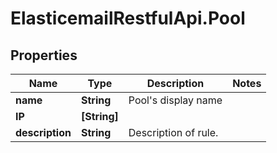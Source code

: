 # ElasticemailRestfulApi.Pool

## Properties
Name | Type | Description | Notes
------------ | ------------- | ------------- | -------------
**name** | **String** | Pool&#39;s display name | 
**IP** | **[String]** |  | 
**description** | **String** | Description of rule. | 


